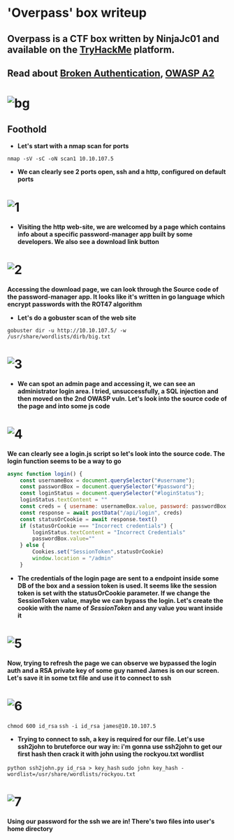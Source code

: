 # 'Overpass' box writeup
## Overpass is a CTF box written by NinjaJc01 and available on the [TryHackMe](https://tryhackme.com/) platform.
## Read about [Broken Authentication](https://www.youtube.com/watch?v=mruO75ONWy8), [OWASP A2](https://owasp.org/www-project-top-ten/OWASP_Top_Ten_2017/Top_10-2017_A2-Broken_Authentication)
# ![bg](images/background.png?raw=true "Title")

## Foothold
+ **Let's start with a nmap scan for ports**

``nmap -sV -sC -oN scan1 10.10.107.5``

+ **We can clearly see 2 ports open, ssh and a http, configured on default ports**

# ![1](images/nmap_scan_ov(1).jpg?raw=true "nmap_scan")

+ **Visiting the http web-site, we are welcomed by a page which contains info about a specific password-manager app built by some developers. We also see a download link button**

# ![2](images/visit.png?raw=true "visit")

**Accessing the download page, we can look through the Source code of the password-manager app. It looks like it's written in go language which encrypt passwords with the ROT47 algorithm**

+ **Let's do a gobuster scan of the web site**

``gobuster dir -u http://10.10.107.5/ -w /usr/share/wordlists/dirb/big.txt``

# ![3](images/admin.jpg?raw=true "admin")

+ **We can spot an admin page and accessing it, we can see an administrator login area. I tried, unsuccessfully, a SQL injection and then moved on the 2nd OWASP vuln. Let's look into the source code of the page and into some js code**

# ![4](images/scripts.jpg?raw=true "scripts")

**We can clearly see a login.js script so let's look into the source code. The login function seems to be a way to go**

```js
async function login() {
    const usernameBox = document.querySelector("#username");
    const passwordBox = document.querySelector("#password");
    const loginStatus = document.querySelector("#loginStatus");
    loginStatus.textContent = ""
    const creds = { username: usernameBox.value, password: passwordBox.value }
    const response = await postData("/api/login", creds)
    const statusOrCookie = await response.text()
    if (statusOrCookie === "Incorrect credentials") {
        loginStatus.textContent = "Incorrect Credentials"
        passwordBox.value=""
    } else {
        Cookies.set("SessionToken",statusOrCookie)
        window.location = "/admin"
    }
```

+ **The credentials of the login page are sent to a endpoint inside some DB of the box and a session token is used. It seems like the session token is set with the statusOrCookie parameter. If we change the SessionToken value, maybe we can bypass the login. Let's create the cookie with the name of *SessionToken* and any value you want inside it**

# ![5](images/session.jpg?raw=true "sess")

**Now, trying to refresh the page we can observe we bypassed the login auth and a RSA private key of some guy named James is on our screen. Let's save it in some txt file and use it to connect to ssh**

# ![6](images/RSA.jpg?raw=true "rsa")

``chmod 600 id_rsa``
``ssh -i id_rsa james@10.10.107.5``

+ **Trying to connect to ssh, a key is required for our file. Let's use ssh2john to bruteforce our way in: i'm gonna use ssh2john to get our first hash then crack it with john using the rockyou.txt wordlist**

``python ssh2john.py id_rsa > key_hash``
``sudo john key_hash -wordlist=/usr/share/wordlists/rockyou.txt``

# ![7](images/johned.jpg?raw=true "johnny")

**Using our password for the ssh we are in! There's two files into user's home directory**


